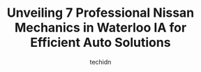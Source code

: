 ---
layout: ampstory
image: https://images.unsplash.com/photo-1494976351278-20cf4a33d65b?ixlib=rb-4.0.3&ixid=MnwxMjA3fDB8MHxwaG90by1wYWdlfHx8fGVufDB8fHx8&auto=format&fit=crop&w=640&h=853&q=80
author: techidn
featured: false
description: When it comes to finding reliable automotive experts in Waterloo IA, USA, look no further than the 7 best Nissan Mechanic in the area. With their exceptional skills and dedication to providi
title: Unveiling 7 Professional Nissan Mechanics in Waterloo IA for Efficient Auto Solutions
cover:
   title: Unveiling 7 Professional Nissan Mechanics in Waterloo IA for Efficient Auto Solutions
   subtitle: Rickpate
   background: https://images.unsplash.com/photo-1494976351278-20cf4a33d65b?ixlib=rb-4.0.3&ixid=MnwxMjA3fDB8MHxwaG90by1wYWdlfHx8fGVufDB8fHx8&auto=format&fit=crop&w=640&h=853&q=80

pages: 
 - layout: thirds
   top: <h1>#1 Jim Lind Service</h1>
   bottom: "<p>On the road back to Montana and my CEL and ETC light comes on in my Ram Promaster on a Saturday evening in Dike, Iowa. I coded a multiple cylinder misfire and was despera</p>"
   background: https://www.knot35.com/toplist/wp-content/uploads/2023/06/best-nissan-mechanic-1-in-waterloo-ia-1685839499.jpeg
   backgroundblur: true
 - layout: thirds
   top: <h1>#2 Import AutoWerks</h1>
   bottom: "<p>1671 Sycamore St, Waterloo, IA 50703, United States</p>"
   background: https://www.knot35.com/toplist/wp-content/uploads/2023/06/best-nissan-mechanic-2-in-waterloo-ia-1685839499.jpeg
   cta:
      link: https://www.knot35.com/toplist/unveiling-7-professional-nissan-mechanics-in-waterloo-ia-for-efficient-auto-solutions/
      text: Unveiling 7 Professional Nissan Mechanics in Waterloo IA for Efficient Auto Solutions
 - layout: thirds
   top: <h1>#3 Murphys Auto Service</h1>
   bottom: "<p>414 E 7th St, Waterloo, IA 50703, United States</p>"
   background: https://www.knot35.com/toplist/wp-content/uploads/2023/06/best-nissan-mechanic-3-in-waterloo-ia-1685839500.jpeg
   cta:
      link: https://www.knot35.com/toplist/unveiling-7-professional-nissan-mechanics-in-waterloo-ia-for-efficient-auto-solutions/
      text: Unveiling 7 Professional Nissan Mechanics in Waterloo IA for Efficient Auto Solutions
 - layout: thirds
   top: <h1>#4 Metro Transmission & Auto Repair</h1>
   bottom: "<p>326 W 10th St, Waterloo, IA 50702, United States</p>"
   background: https://images.unsplash.com/photo-1561679660-d00ee1e0dc8e?ixlib=rb-4.0.3&ixid=MnwxMjA3fDB8MHxwaG90by1wYWdlfHx8fGVufDB8fHx8&auto=format&fit=crop&w=640&h=853&q=80
   cta:
      link: https://www.knot35.com/toplist/unveiling-7-professional-nissan-mechanics-in-waterloo-ia-for-efficient-auto-solutions/
      text: Unveiling 7 Professional Nissan Mechanics in Waterloo IA for Efficient Auto Solutions
 - layout: thirds
   top: <h1>#5 Nates Auto Repair</h1>
   bottom: "<p>1821 Commercial St, Waterloo, IA 50703, United States</p>"
   background: https://images.unsplash.com/photo-1510906594845-bc082582c8cc?ixlib=rb-4.0.3&ixid=MnwxMjA3fDB8MHxwaG90by1wYWdlfHx8fGVufDB8fHx8&auto=format&fit=crop&w=640&h=853&q=80
   cta:
      link: https://www.knot35.com/toplist/unveiling-7-professional-nissan-mechanics-in-waterloo-ia-for-efficient-auto-solutions/
      text: Unveiling 7 Professional Nissan Mechanics in Waterloo IA for Efficient Auto Solutions
 - layout: thirds
   top: <h1>#6 Neds Auto Repair</h1>
   bottom: "<p>1400 Black Hawk St, Waterloo, IA 50702, United States</p>"
   background: https://plus.unsplash.com/premium_photo-1664640458616-3c74f8cb4589?ixlib=rb-4.0.3&ixid=MnwxMjA3fDB8MHxwaG90by1wYWdlfHx8fGVufDB8fHx8&auto=format&fit=crop&w=640&h=853&q=80
   cta:
      link: https://www.knot35.com/toplist/unveiling-7-professional-nissan-mechanics-in-waterloo-ia-for-efficient-auto-solutions/
      text: Unveiling 7 Professional Nissan Mechanics in Waterloo IA for Efficient Auto Solutions
 - layout: thirds
   top: <h1>#7 Impact Automotive Services</h1>
   bottom: "<p>407 E Mullan Ave, Waterloo, IA 50703, United States</p>"
   background: https://images.unsplash.com/photo-1488554378835-f7acf46e6c98?ixlib=rb-4.0.3&ixid=MnwxMjA3fDB8MHxwaG90by1wYWdlfHx8fGVufDB8fHx8&auto=format&fit=crop&w=640&h=853&q=80
   cta:
      link: https://www.knot35.com/toplist/unveiling-7-professional-nissan-mechanics-in-waterloo-ia-for-efficient-auto-solutions/
      text: Unveiling 7 Professional Nissan Mechanics in Waterloo IA for Efficient Auto Solutions
 - layout: thirds
   middle: Continue reading...
   background: https://images.unsplash.com/photo-1541356665065-22676f35dd40?ixlib=rb-4.0.3&ixid=MnwxMjA3fDB8MHxwaG90by1wYWdlfHx8fGVufDB8fHx8&auto=format&fit=crop&w=640&h=853&q=80
   cta:
      link: https://www.knot35.com/toplist/unveiling-7-professional-nissan-mechanics-in-waterloo-ia-for-efficient-auto-solutions/
      text: Unveiling 7 Professional Nissan Mechanics in Waterloo IA for Efficient Auto Solutions
      
---